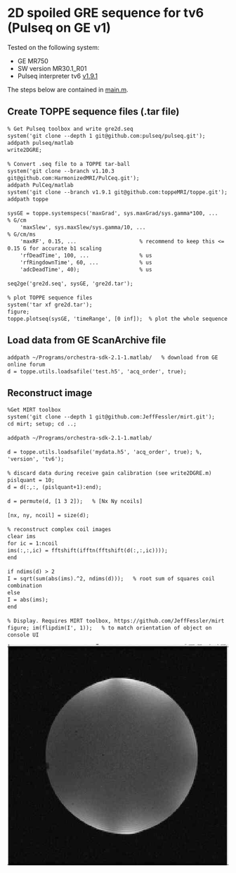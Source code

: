 # 2D spoiled GRE sequence for tv6 (Pulseq on GE v1)

Tested on the following system:
* GE MR750 
* SW version MR30.1_R01
* Pulseq interpreter tv6 [v1.9.1](https://github.com/jfnielsen/TOPPEpsdSourceCode/releases/tag/v1.9.1)

The steps below are contained in [main.m](main.m).


## Create TOPPE sequence files (.tar file)

```
% Get Pulseq toolbox and write gre2d.seq
system('git clone --depth 1 git@github.com:pulseq/pulseq.git');
addpath pulseq/matlab
write2DGRE;

% Convert .seq file to a TOPPE tar-ball
system('git clone --branch v1.10.3 git@github.com:HarmonizedMRI/PulCeq.git');
addpath PulCeq/matlab
system('git clone --branch v1.9.1 git@github.com:toppeMRI/toppe.git');
addpath toppe

sysGE = toppe.systemspecs('maxGrad', sys.maxGrad/sys.gamma*100, ...   % G/cm
    'maxSlew', sys.maxSlew/sys.gamma/10, ...                          % G/cm/ms
    'maxRF', 0.15, ...                    % recommend to keep this <= 0.15 G for accurate b1 scaling
    'rfDeadTime', 100, ...                % us
    'rfRingdownTime', 60, ...             % us
    'adcDeadTime', 40);                   % us

seq2ge('gre2d.seq', sysGE, 'gre2d.tar');

% plot TOPPE sequence files
system('tar xf gre2d.tar');
figure;
toppe.plotseq(sysGE, 'timeRange', [0 inf]);  % plot the whole sequence
```



## Load data from GE ScanArchive file

```
addpath ~/Programs/orchestra-sdk-2.1-1.matlab/   % download from GE online forum
d = toppe.utils.loadsafile('test.h5', 'acq_order', true);
```


## Reconstruct image

```
%Get MIRT toolbox
system('git clone --depth 1 git@github.com:JeffFessler/mirt.git');
cd mirt; setup; cd ..;

addpath ~/Programs/orchestra-sdk-2.1-1.matlab/

d = toppe.utils.loadsafile('mydata.h5', 'acq_order', true); %, 'version', 'tv6');

% discard data during receive gain calibration (see write2DGRE.m)
pislquant = 10;
d = d(:,:, (pislquant+1):end);   

d = permute(d, [1 3 2]);   % [Nx Ny ncoils]

[nx, ny, ncoil] = size(d);

% reconstruct complex coil images
clear ims
for ic = 1:ncoil
ims(:,:,ic) = fftshift(ifftn(fftshift(d(:,:,ic))));
end

if ndims(d) > 2
I = sqrt(sum(abs(ims).^2, ndims(d)));   % root sum of squares coil combination
else
I = abs(ims);
end

% Display. Requires MIRT toolbox, https://github.com/JeffFessler/mirt
figure; im(flipdim(I', 1));   % to match orientation of object on console UI
```

![Ball phantom](1.jpg)
